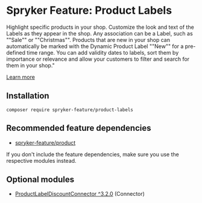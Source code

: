 # Spryker Feature: Product Labels

Highlight specific products in your shop. Customize the look and text of the Labels as they appear in the shop. Any association can be a Label, such as ""Sale"" or ""Christmas"". Products that are new in your shop can automatically be marked with the Dynamic Product Label ""New"" for a pre-defined time range. You can add validity dates to labels, sort them by importance or relevance and allow your customers to filter and search for them in your shop."

[Learn more](https://docs.spryker.com/docs/pbc/all/product-information-management/202307.0/base-shop/feature-overviews/product-labels-feature-overview.html)

## Installation

```
composer require spryker-feature/product-labels
```

## Recommended feature dependencies
- [spryker-feature/product](https://github.com/spryker-feature/product)

If you don't include the feature dependencies, make sure you use the respective modules instead.

## Optional modules
- [ProductLabelDiscountConnector ^3.2.0](https://github.com/spryker/product-label-discount-connector) (Connector)
